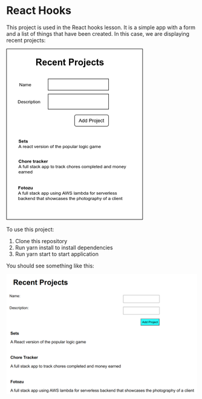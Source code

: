 # React Hooks

This project is used in the React hooks lesson. It is a simple app with a form and a list of things that have been created. In this case, we are displaying recent projects:

![application wireframe](./app-diagram-wireframe.png)

To use this project:
1. Clone this repository
2. Run yarn install to install dependencies
3. Run yarn start to start application

You should see something like this:

![Recent Projects app](./recent-projects.png)